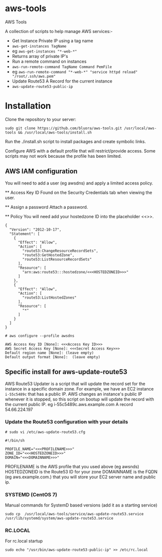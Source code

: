 # aws-tools
AWS Tools

A collection of scripts to help manage AWS services:-

* Get Instance Private IP using a tag name
 * `aws-get-instances TagName`
 * eg  `aws-get-instances "*-web-*"`
 * Returns array of private IP's
* Run a remote command on instances
 * `aws-run-remote-command TagName Command PemFile` 
 * eg  `aws-run-remote-command "*-web-*" "service httpd reload" "/root/.ssh/aws.pem"`
* Update Route53 A Record for the current instance
 * `aws-update-route53-public-ip`

# Installation

Clone the repository to your server:

`sudo git clone https://github.com/bluora/aws-tools.git /usr/local/aws-tools && /usr/local/aws-tools/install.sh`

Run the ./install.sh script to install packages and create symbolic links.

Configure AWS with a default profile that will restrict/provide access. Some scripts may not work because the profile has been limited.

## AWS IAM configuration

You will need to add a user (eg awsdns) and apply a limited access policy. 

** Access Key ID
Found on the Security Credentials tab when viewing the user.

** Assign a password
Attach a password.

** Policy
You will need add your hostedzone ID into the placeholder <<<HOSTEDZONEID>>>.

```
{
  "Version": "2012-10-17",
  "Statement": [
    {
      "Effect": "Allow",
      "Action": [
        "route53:ChangeResourceRecordSets",
        "route53:GetHostedZone",
        "route53:ListResourceRecordSets"
      ],
      "Resource": [
        "arn:aws:route53:::hostedzone/<<<HOSTEDZONEID>>>"
      ]
    },
    {
      "Effect": "Allow",
      "Action": [
        "route53:ListHostedZones"
      ],
      "Resource": [
        "*"
      ]
    }
  ]
}
```

```
# aws configure --profile awsdns

AWS Access Key ID [None]: <<<Access Key ID>>>
AWS Secret Access Key [None]: <<<Secret Access Key>>>
Default region name [None]: (leave empty)
Default output format [None]:  (leave empty)

```

## Specific install for aws-update-route53

AWS Route53 Updater is a script that will update the record set for the instance in a specific domain zone. For example, we have an EC2 instance `i-55c5489c` that has a public IP. AWS changes an instance's public IP whenever it is stopped, so this script on bootup will update the record with the current public IP. eg i-55c5489c.aws.example.com A record 54.66.224.197

### Update the Route53 configuration with your details

```
# sudo vi /etc/aws-update-route53.cfg

#!/bin/sh

PROFILE_NAME="<<<PROFILENAME>>>"
ZONE_ID="<<<HOSTEDZONEID>>>"
DOMAIN="<<<DOMAINNAME>>>"
```

PROFILENAME is the AWS profile that you used above (eg awsnds)
HOSTEDZONEID is the Route53 ID for your zone
DOMAINNAME is the FQDN (eg aws.example.com.) that you will store your EC2 server name and public ip.

### SYSTEMD (CentOS 7)
Manual commands for SystemD based versions (add it as a starting service)

```
sudo cp  /usr/local/aws-tools/service/aws-update-route53.service /usr/lib/systemd/system/aws-update-route53.service
```

### RC.LOCAL
For rc.local startup

```
sudo echo "/usr/bin/aws-update-route53-public-ip" >> /etc/rc.local
```

